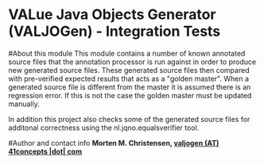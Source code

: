 VALue Java Objects Generator (VALJOGen) - Integration Tests
===========================================================

#About this module
This module contains a number of known annotated source files that the annotation processor is run against in order to produce new generated source files.
These generated source files then compared with pre-verified expected results that acts as a "golden master". When a generated source file is different from the master
it is assumed there is an regression error. If this is not the case the golden master must be updated manually.

In addition this project also checks some of the generated source files for additonal correctness using the nl.jqno.equalsverifier tool.

#Author and contact info
**Morten M. Christensen, [valjogen (AT) 41concepts |dot| com](http://www.41concepts.com)**

